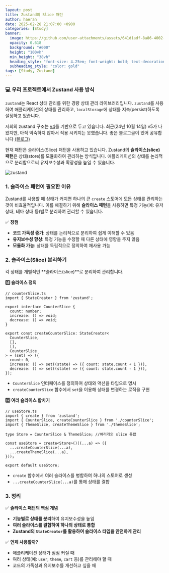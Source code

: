 ```yaml
---
layout: post
title: Zustand의 Slice 패턴
author: haeran
date: 2025-02-28 21:07:00 +0900
categories: [Study]
banner:
  image: https://github.com/user-attachments/assets/641d1adf-8a86-4002-8c8a-718b864d68ca
  opacity: 0.618
  background: "#000"
  height: "100vh"
  min_height: "38vh"
  heading_style: "font-size: 4.25em; font-weight: bold; text-decoration: underline"
  subheading_style: "color: gold"
tags: [Study, Zustand]
---
```


### 💻 우리 프로젝트에서 Zustand 사용 방식

`zustand`는 React 상태 관리를 위한 경량 상태 관리 라이브러리입니다. `zustand`를 사용하여 애플리케이션의 상태를 관리하고, `localStorage`에 상태를 지속(persist)하도록 설정하고 있습니다.

저희의 zustand 구조는 [v4](https://zustand.docs.pmnd.rs/migrations/migrating-to-v4#statecreator)를 기반으로 두고 있습니다. 최근(24년 10월 14일) v5가 나왔지만, 아직 익숙하지 않아서 적용 시키지는 못했습니다. 좋은 블로그글이 있어 공유합니다 [(블로그)](https://j-ho.dev/50/)

현재 패턴은 슬라이스(Slice) 패턴을 사용하고 있습니다.
Zustand의 **슬라이스(slice) 패턴**은 상태(store)를 모듈화하여 관리하는 방식입니다. 애플리케이션의 상태를 논리적으로 분리함으로써 유지보수성과 확장성을 높일 수 있습니다.

![zustand](https://github.com/user-attachments/assets/dd7f9851-3b42-4d2f-9f1b-451d2389d39d)

### 1. **슬라이스 패턴이 필요한 이유**

Zustand를 사용할 때 상태가 커지면 하나의 큰 `create` 스토어에 모든 상태를 관리하는 것이 비효율적입니다. 이를 해결하기 위해 **슬라이스 패턴**을 사용하면 특정 기능(예: 유저 상태, 테마 상태 등)별로 분리하여 관리할 수 있습니다.

✅ **장점**

- **코드 가독성 증가**: 상태를 논리적으로 분리하여 쉽게 이해할 수 있음
- **유지보수성 향상**: 특정 기능을 수정할 때 다른 상태에 영향을 주지 않음
- **모듈화 가능**: 상태를 독립적으로 정의하여 재사용 가능

### **2. 슬라이스(Slice) 분리하기**

각 상태를 개별적인 **슬라이스(slice)**로 분리하여 관리합니다.

**1️⃣ 슬라이스 정의**

```tsx
// counterSlice.ts
import { StateCreator } from 'zustand';

export interface CounterSlice {
  count: number;
  increase: () => void;
  decrease: () => void;
}

export const createCounterSlice: StateCreator<
  CounterSlice,
  [],
  [],
  CounterSlice
> = (set) => ({
  count: 0,
  increase: () => set((state) => ({ count: state.count + 1 })),
  decrease: () => set((state) => ({ count: state.count - 1 })),
});
```

- `CounterSlice` 인터페이스를 정의하여 상태와 액션을 타입으로 명시
- `createCounterSlice` 함수에서 `set`을 이용해 상태를 변경하는 로직을 구현

**2️⃣ 여러 슬라이스 합치기**

```tsx
// useStore.ts
import { create } from 'zustand';
import { CounterSlice, createCounterSlice } from './counterSlice';
import { ThemeSlice, createThemeSlice } from './themeSlice';

type Store = CounterSlice & ThemeSlice; //여러개의 slice 통합

const useStore = create<Store>()((...a) => ({
  ...createCounterSlice(...a),
  ...createThemeSlice(...a),
}));

export default useStore;
```

- `create` 함수에서 여러 슬라이스를 병합하여 하나의 스토어로 생성
- `...createCounterSlice(...a)`를 통해 상태를 결합

### **3. 정리**

✅ **슬라이스 패턴의 핵심 개념**

- **기능별로 상태를 분리**하여 유지보수성을 높임
- **여러 슬라이스를 결합하여 하나의 상태로 통합**
- **Zustand의 `StateCreator`를 활용하여 슬라이스 타입을 안전하게 관리**

✅ **언제 사용할까?**

- 애플리케이션 상태가 점점 커질 때
- 여러 상태(예: `user`, `theme`, `cart` 등)를 관리해야 할 때
- 코드의 가독성과 유지보수를 개선하고 싶을 때